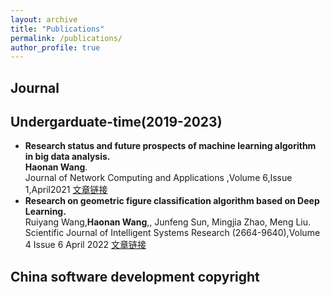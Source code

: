 ```yaml
---
layout: archive
title: "Publications"
permalink: /publications/
author_profile: true
---
```


## Journal
  ## Undergarduate-time(2019-2023)
- **Research status and future prospects of machine learning algorithm in big data analysis.**\
**Haonan Wang**.\
Journal of Network Computing and Applications ,Volume 6,Issue 1,April2021
[文章链接]([pdf](https://www.clausiuspress.com/assets/default/article/2021/06/01/article_1622604557.pdf))  
- **Research on geometric figure classification algorithm based on Deep Learning.**\
 Ruiyang Wang,**Haonan Wang**,, Junfeng Sun, Mingjia Zhao, Meng Liu.\
Scientific Journal of Intelligent Systems Research (2664-9640),Volume 4 Issue 6   April 2022 [文章链接]([pdf](http://www.sjisr.org/download/sjisr-4-6-335-340.pdf))

## China software development copyright

